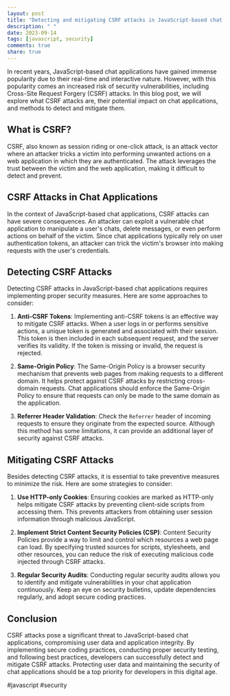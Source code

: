 ```yaml
---
layout: post
title: "Detecting and mitigating CSRF attacks in JavaScript-based chat applications"
description: " "
date: 2023-09-14
tags: [javascript, security]
comments: true
share: true
---
```


In recent years, JavaScript-based chat applications have gained immense popularity due to their real-time and interactive nature. However, with this popularity comes an increased risk of security vulnerabilities, including Cross-Site Request Forgery (CSRF) attacks. In this blog post, we will explore what CSRF attacks are, their potential impact on chat applications, and methods to detect and mitigate them.

## What is CSRF?

CSRF, also known as session riding or one-click attack, is an attack vector where an attacker tricks a victim into performing unwanted actions on a web application in which they are authenticated. The attack leverages the trust between the victim and the web application, making it difficult to detect and prevent.

## CSRF Attacks in Chat Applications

In the context of JavaScript-based chat applications, CSRF attacks can have severe consequences. An attacker can exploit a vulnerable chat application to manipulate a user's chats, delete messages, or even perform actions on behalf of the victim. Since chat applications typically rely on user authentication tokens, an attacker can trick the victim's browser into making requests with the user's credentials.

## Detecting CSRF Attacks

Detecting CSRF attacks in JavaScript-based chat applications requires implementing proper security measures. Here are some approaches to consider:

1. **Anti-CSRF Tokens**: Implementing anti-CSRF tokens is an effective way to mitigate CSRF attacks. When a user logs in or performs sensitive actions, a unique token is generated and associated with their session. This token is then included in each subsequent request, and the server verifies its validity. If the token is missing or invalid, the request is rejected.

2. **Same-Origin Policy**: The Same-Origin Policy is a browser security mechanism that prevents web pages from making requests to a different domain. It helps protect against CSRF attacks by restricting cross-domain requests. Chat applications should enforce the Same-Origin Policy to ensure that requests can only be made to the same domain as the application.

3. **Referrer Header Validation**: Check the `Referrer` header of incoming requests to ensure they originate from the expected source. Although this method has some limitations, it can provide an additional layer of security against CSRF attacks.

## Mitigating CSRF Attacks

Besides detecting CSRF attacks, it is essential to take preventive measures to minimize the risk. Here are some strategies to consider:

1. **Use HTTP-only Cookies**: Ensuring cookies are marked as HTTP-only helps mitigate CSRF attacks by preventing client-side scripts from accessing them. This prevents attackers from obtaining user session information through malicious JavaScript.

2. **Implement Strict Content Security Policies (CSP)**: Content Security Policies provide a way to limit and control which resources a web page can load. By specifying trusted sources for scripts, stylesheets, and other resources, you can reduce the risk of executing malicious code injected through CSRF attacks.

3. **Regular Security Audits**: Conducting regular security audits allows you to identify and mitigate vulnerabilities in your chat application continuously. Keep an eye on security bulletins, update dependencies regularly, and adopt secure coding practices.

## Conclusion

CSRF attacks pose a significant threat to JavaScript-based chat applications, compromising user data and application integrity. By implementing secure coding practices, conducting proper security testing, and following best practices, developers can successfully detect and mitigate CSRF attacks. Protecting user data and maintaining the security of chat applications should be a top priority for developers in this digital age.

#javascript #security